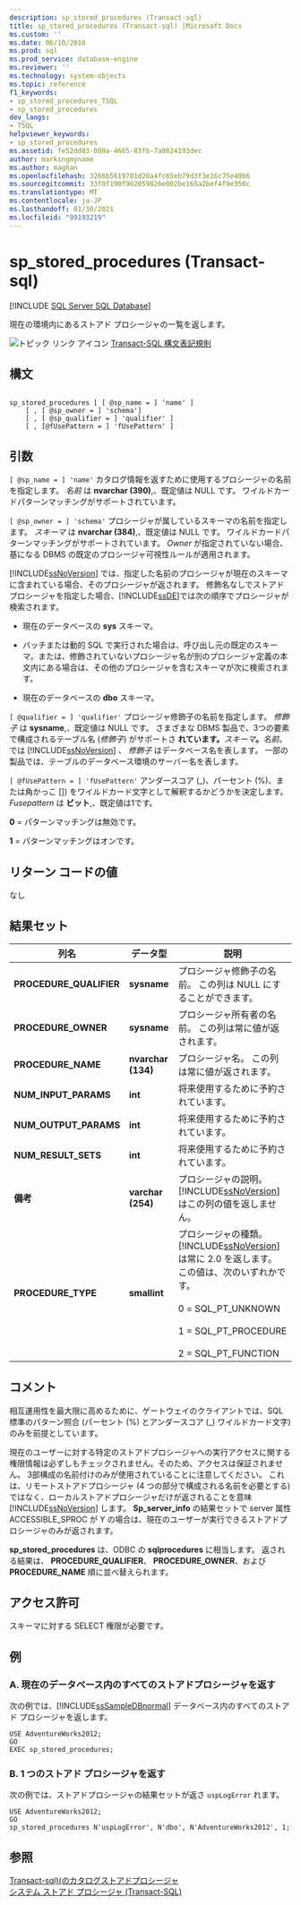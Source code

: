 ```yaml
---
description: sp_stored_procedures (Transact-sql)
title: sp_stored_procedures (Transact-sql) |Microsoft Docs
ms.custom: ''
ms.date: 06/10/2016
ms.prod: sql
ms.prod_service: database-engine
ms.reviewer: ''
ms.technology: system-objects
ms.topic: reference
f1_keywords:
- sp_stored_procedures_TSQL
- sp_stored_procedures
dev_langs:
- TSQL
helpviewer_keywords:
- sp_stored_procedures
ms.assetid: fe52dd83-000a-4665-83fb-7a0024193dec
author: markingmyname
ms.author: maghan
ms.openlocfilehash: 3266b5619701d28a4fc65eb79d3f3e16c75e40b6
ms.sourcegitcommit: 33f0f190f962059826e002be165a2bef4f9e350c
ms.translationtype: MT
ms.contentlocale: ja-JP
ms.lasthandoff: 01/30/2021
ms.locfileid: "99193219"
---
```

# <a name="sp_stored_procedures-transact-sql"></a>sp_stored_procedures (Transact-sql)

[!INCLUDE [SQL Server SQL Database](../../includes/applies-to-version/sql-asdb.md)]

  現在の環境内にあるストアド プロシージャの一覧を返します。  
  
 ![トピック リンク アイコン](../../database-engine/configure-windows/media/topic-link.gif "トピック リンク アイコン") [Transact-SQL 構文表記規則](../../t-sql/language-elements/transact-sql-syntax-conventions-transact-sql.md)  
  
## <a name="syntax"></a>構文  
  
```  
  
sp_stored_procedures [ [ @sp_name = ] 'name' ]   
    [ , [ @sp_owner = ] 'schema']   
    [ , [ @sp_qualifier = ] 'qualifier' ]  
    [ , [@fUsePattern = ] 'fUsePattern' ]  
```  
  
## <a name="arguments"></a>引数  
`[ @sp_name = ] 'name'` カタログ情報を返すために使用するプロシージャの名前を指定します。 *名前* は **nvarchar (390)**,、既定値は NULL です。 ワイルドカードパターンマッチングがサポートされています。  
  
`[ @sp_owner = ] 'schema'` プロシージャが属しているスキーマの名前を指定します。 *スキーマ* は **nvarchar (384)**,、既定値は NULL です。 ワイルドカードパターンマッチングがサポートされています。 *Owner* が指定されていない場合、基になる DBMS の既定のプロシージャ可視性ルールが適用されます。  
  
 [!INCLUDE[ssNoVersion](../../includes/ssnoversion-md.md)] では、指定した名前のプロシージャが現在のスキーマに含まれている場合、そのプロシージャが返されます。 修飾名なしでストアド プロシージャを指定した場合、[!INCLUDE[ssDE](../../includes/ssde-md.md)]では次の順序でプロシージャが検索されます。  
  
-   現在のデータベースの **sys** スキーマ。  
  
-   バッチまたは動的 SQL で実行された場合は、呼び出し元の既定のスキーマ。または、修飾されていないプロシージャ名が別のプロシージャ定義の本文内にある場合は、その他のプロシージャを含むスキーマが次に検索されます。  
  
-   現在のデータベースの **dbo** スキーマ。  
  
`[ @qualifier = ] 'qualifier'` プロシージャ修飾子の名前を指定します。 *修飾子* は **sysname**,、既定値は NULL です。 さまざまな DBMS 製品で、3つの要素で構成されるテーブル名 (_修飾子_) がサポートさ **れています。**_スキーマ_**。**_名前_。 では [!INCLUDE[ssNoVersion](../../includes/ssnoversion-md.md)] 、 *修飾子* はデータベース名を表します。 一部の製品では、テーブルのデータベース環境のサーバー名を表します。  
  
`[ @fUsePattern = ] 'fUsePattern'` アンダースコア (_)、パーセント (%)、または角かっこ []) をワイルドカード文字として解釈するかどうかを決定します。 *Fusepattern* は **ビット**,、既定値は1です。  
  
 **0** = パターンマッチングは無効です。  
  
 **1** = パターンマッチングはオンです。  
  
## <a name="return-code-values"></a>リターン コードの値  
 なし  
  
## <a name="result-sets"></a>結果セット  
  
|列名|データ型|説明|  
|-----------------|---------------|-----------------|  
|**PROCEDURE_QUALIFIER**|**sysname**|プロシージャ修飾子の名前。 この列は NULL にすることができます。|  
|**PROCEDURE_OWNER**|**sysname**|プロシージャ所有者の名前。 この列は常に値が返されます。|  
|**PROCEDURE_NAME**|**nvarchar (134)**|プロシージャ名。 この列は常に値が返されます。|  
|**NUM_INPUT_PARAMS**|**int**|将来使用するために予約されています。|  
|**NUM_OUTPUT_PARAMS**|**int**|将来使用するために予約されています。|  
|**NUM_RESULT_SETS**|**int**|将来使用するために予約されています。|  
|**備考**|**varchar (254)**|プロシージャの説明。 [!INCLUDE[ssNoVersion](../../includes/ssnoversion-md.md)] はこの列の値を返しません。|  
|**PROCEDURE_TYPE**|**smallint**|プロシージャの種類。 [!INCLUDE[ssNoVersion](../../includes/ssnoversion-md.md)] は常に 2.0 を返します。 この値は、次のいずれかです。<br /><br /> 0 = SQL_PT_UNKNOWN<br /><br /> 1 = SQL_PT_PROCEDURE<br /><br /> 2 = SQL_PT_FUNCTION|  
  
## <a name="remarks"></a>コメント  
 相互運用性を最大限に高めるために、ゲートウェイのクライアントでは、SQL 標準のパターン照合 (パーセント (%) とアンダースコア (_) ワイルドカード文字) のみを前提としています。  
  
 現在のユーザーに対する特定のストアドプロシージャへの実行アクセスに関する権限情報は必ずしもチェックされません。そのため、アクセスは保証されません。 3部構成の名前付けのみが使用されていることに注意してください。 これは、リモートストアドプロシージャ (4 つの部分で構成される名前を必要とする) ではなく、ローカルストアドプロシージャだけが返されることを意味 [!INCLUDE[ssNoVersion](../../includes/ssnoversion-md.md)] します。 **Sp_server_info** の結果セットで server 属性 ACCESSIBLE_SPROC が Y の場合は、現在のユーザーが実行できるストアドプロシージャのみが返されます。  
  
 **sp_stored_procedures** は、ODBC の **sqlprocedures** に相当します。 返される結果は、 **PROCEDURE_QUALIFIER**、 **PROCEDURE_OWNER**、および **PROCEDURE_NAME** 順に並べ替えられます。  
  
## <a name="permissions"></a>アクセス許可  
 スキーマに対する SELECT 権限が必要です。  
  
## <a name="examples"></a>例  
  
### <a name="a-returning-all-stored-procedures-in-the-current-database"></a>A. 現在のデータベース内のすべてのストアドプロシージャを返す  
 次の例では、[!INCLUDE[ssSampleDBnormal](../../includes/sssampledbnormal-md.md)] データベース内のすべてのストアド プロシージャを返します。  
  
```  
USE AdventureWorks2012;  
GO  
EXEC sp_stored_procedures;  
```  
  
### <a name="b-returning-a-single-stored-procedure"></a>B. 1 つのストアド プロシージャを返す  
 次の例では、ストアドプロシージャの結果セットが返さ `uspLogError` れます。  
  
```  
USE AdventureWorks2012;  
GO  
sp_stored_procedures N'uspLogError', N'dbo', N'AdventureWorks2012', 1;  
```  
  
## <a name="see-also"></a>参照  
 [Transact-sql&#41;&#40;のカタログストアドプロシージャ ](../../relational-databases/system-stored-procedures/catalog-stored-procedures-transact-sql.md)   
 [システム ストアド プロシージャ &#40;Transact-SQL&#41;](../../relational-databases/system-stored-procedures/system-stored-procedures-transact-sql.md)  
  
  
